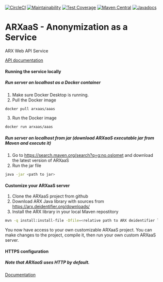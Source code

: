 [![CircleCI](https://circleci.com/gh/navikt/ARXaaS/tree/master.svg?style=svg)](https://circleci.com/gh/navikt/ARXaaS/tree/master)
[![Maintainability](https://api.codeclimate.com/v1/badges/49b7767ab04adf6948f2/maintainability)](https://codeclimate.com/github/navikt/ARXaaS/maintainability)
[![Test Coverage](https://api.codeclimate.com/v1/badges/49b7767ab04adf6948f2/test_coverage)](https://codeclimate.com/github/navikt/ARXaaS/test_coverage)
[![Maven Central](https://img.shields.io/maven-central/v/no.oslomet/arxaas.svg?label=Maven%20Central)](https://search.maven.org/search?q=g:%22no.oslomet%22%20AND%20a:%22arxaas%22)
[![Javadocs](http://javadoc.io/badge/no.oslomet/arxaas.svg)](http://javadoc.io/doc/no.oslomet/arxaas)

# ARXaaS - Anonymization as a Service

ARX Web API Service

[API documentation](https://oslomet-arx-as-a-service.github.io/ARXaaS)

#### Running the service locally

##### Run server on localhost as a Docker container
1. Make sure Docker Desktop is running.
2. Pull the Docker image
```bash
docker pull arxaas/aaas
```
3. Run the Docker image
```bash
docker run arxaas/aaas
```

##### Run server on localhost from jar (download ARXaaS executable jar from Maven and execute it)
1. Go to https://search.maven.org/search?q=g:no.oslomet and download the latest version of ARXaaS
2. Run the jar file
```bash
java -jar <path to jar>
```

#### Customize your ARXaaS server
1. Clone the ARXaaS project from github
2. Download ARX Java library with sources from https://arx.deidentifier.org/downloads/
3. Install the ARX library in your local Maven repostitory
```bash
mvn -q install:install-file -Dfile=<relative path to ARX deidentifier library jar file from spring project root directory> -DgroupId=org.deidentifier -DartifactId=libarx -Dversion=3.7.1 -Dpackaging=jar
```
You now have access to your own customizable ARXaaS project. You can make changes to the project, compile it, then run your own custom ARXaaS server.

#### HTTPS configuration
##### Note that ARXaaS uses HTTP by default.
[Documentation](READMEHTTPS.md)
